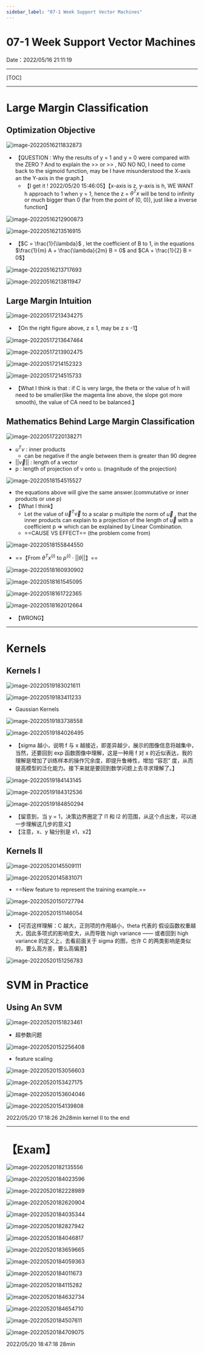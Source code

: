 ```yaml
---
sidebar_label: "07-1 Week Support Vector Machines"
---
```


# 07-1 Week Support Vector Machines

Date：2022/05/16 21:11:19

------



[TOC]



------



# Large Margin Classification

## Optimization Objective

![image-20220516211832873](images/07_1_Week_Support_Vector_Machines/image-20220516211832873.png)

* 【QUESTION : Why the results of y = 1 and y = 0 were compared with the ZERO ? And to explain the >> or >> , NO NO NO, I need to come back to the sigmoid function, may be I have misunderstood the X-axis an the Y-axis in the graph.】
  * 【I get it ! 2022/05/20 15:46:05】【x-axis is z, y-axis is h, WE WANT h approach to 1 when y = 1, hence the z = $\theta^Tx$ will be tend to infinity or much bigger than 0 (far from the point of (0, 0)), just like a inverse function】

![image-20220516212900873](images/07_1_Week_Support_Vector_Machines/image-20220516212900873.png)

![image-20220516213516915](images/07_1_Week_Support_Vector_Machines/image-20220516213516915.png)

* 【$C = \frac{1}{\lambda}$ , let the coefficient of B to 1, in the equations $\frac{1}{m} A + \frac{\lambda}{2m} B = 0$ and $CA + \frac{1}{2} B = 0$】

![image-20220516213717693](images/07_1_Week_Support_Vector_Machines/image-20220516213717693.png)

![image-20220516213811947](images/07_1_Week_Support_Vector_Machines/image-20220516213811947.png)



## Large Margin Intuition

![image-20220517213434275](images/07_1_Week_Support_Vector_Machines/image-20220517213434275.png)

* 【On the right figure above, z ≤ 1, may be z ≤ -1】

![image-20220517213647464](images/07_1_Week_Support_Vector_Machines/image-20220517213647464.png)

![image-20220517213902475](images/07_1_Week_Support_Vector_Machines/image-20220517213902475.png)

![image-20220517214152323](images/07_1_Week_Support_Vector_Machines/image-20220517214152323.png)

![image-20220517214515733](images/07_1_Week_Support_Vector_Machines/image-20220517214515733.png)

* 【What I think is that : if C is very large, the theta or the value of h will need to be smaller(like the magenta line above, the slope got more smooth), the value of CA need to be balanced.】



## Mathematics Behind Large Margin Classification

![image-20220517220138271](images/07_1_Week_Support_Vector_Machines/image-20220517220138271.png)

* $u^T v$ : inner products
  * can be negative if the angle between them is greater than 90 degree
* $||\vec{v}||$ : length of a vector
* p : length of projection of v onto u. (magnitude of the projection)

![image-20220518154515527](images/07_1_Week_Support_Vector_Machines/image-20220518154515527.png)

* the equations above will give the same answer.(commutative or inner products or use p)
* 【What I think】
  * Let the value of $\vec{u}^T \vec{v}$ to a scalar p multiple the norm of $\vec{u}$ , that the inner products can explain to a projection of the length of $\vec{u}$ with a coefficient p => which can be explained by Linear Combination.
  * ==CAUSE VS EFFECT== (the problem come from)



![image-20220518155844550](images/07_1_Week_Support_Vector_Machines/image-20220518155844550.png)

* ==【From $\theta^T x^{(i)}$ to $p^{(i)} \cdot ||\theta||$】== 

![image-20220518160930902](images/07_1_Week_Support_Vector_Machines/image-20220518160930902.png)



![image-20220518161545095](images/07_1_Week_Support_Vector_Machines/image-20220518161545095.png)

![image-20220518161722365](images/07_1_Week_Support_Vector_Machines/image-20220518161722365.png)

![image-20220518162012664](images/07_1_Week_Support_Vector_Machines/image-20220518162012664.png)

* 【WRONG】



------

# Kernels

## Kernels I

![image-20220519183021611](images/07_1_Week_Support_Vector_Machines/image-20220519183021611.png)

![image-20220519183411233](images/07_1_Week_Support_Vector_Machines/image-20220519183411233.png)

* Gaussian Kernels

![image-20220519183738558](images/07_1_Week_Support_Vector_Machines/image-20220519183738558.png)

![image-20220519184026495](images/07_1_Week_Support_Vector_Machines/image-20220519184026495.png)

* 【sigma 越小，说明 f 与 x 越接近，即差异越少，展示的图像信息将越集中，当然，还要回到 exp 函数图像中理解，这是一种用 f 对 x 的近似表达，我的理解是增加了训练样本的操作冗余度，即提升鲁棒性，增加 “容忍” 度，从而提高模型的泛化能力。接下来就是要回到数学问题上去寻求理解了。】

![image-20220519184143145](images/07_1_Week_Support_Vector_Machines/image-20220519184143145.png)

![image-20220519184312536](images/07_1_Week_Support_Vector_Machines/image-20220519184312536.png)



![image-20220519184850294](images/07_1_Week_Support_Vector_Machines/image-20220519184850294.png)

* 【留意到，当 y = 1，决策边界圈定了 l1 和 l2 的范围，从这个点出发，可以进一步理解这几步的意义】
* 【注意，x、y 轴分别是 x1，x2】



## Kernels II

![image-20220520145509111](images/07_1_Week_Support_Vector_Machines/image-20220520145509111.png)

![image-20220520145831071](images/07_1_Week_Support_Vector_Machines/image-20220520145831071.png)

* ==New feature to represent the training example.== 

![image-20220520150727794](images/07_1_Week_Support_Vector_Machines/image-20220520150727794.png)

![image-20220520151146054](images/07_1_Week_Support_Vector_Machines/image-20220520151146054.png)

* 【可否这样理解：C 越大，正则项的作用越小，theta 代表的 假设函数权重越大，因此多项式的影响变大，从而导致 high variance —— 或者回到 high variance 的定义上，去看前面关于 sigma 的图，也许 C 的两类影响是类似的，要么高方差，要么高偏差】

![image-20220520151256783](images/07_1_Week_Support_Vector_Machines/image-20220520151256783.png)



# SVM in Practice

## Using An SVM

![image-20220520151823461](images/07_1_Week_Support_Vector_Machines/image-20220520151823461.png)

* 超参数问题

![image-20220520152256408](images/07_1_Week_Support_Vector_Machines/image-20220520152256408.png)

* feature scaling

![image-20220520153056603](images/07_1_Week_Support_Vector_Machines/image-20220520153056603.png)

![image-20220520153427175](images/07_1_Week_Support_Vector_Machines/image-20220520153427175.png)



![image-20220520153604046](images/07_1_Week_Support_Vector_Machines/image-20220520153604046.png)

![image-20220520154139808](images/07_1_Week_Support_Vector_Machines/image-20220520154139808.png)



2022/05/20 17:18:26 2h28min kernel II to the end

------



# 【Exam】

![image-20220520182135556](images/07_1_Week_Support_Vector_Machines/image-20220520182135556.png)

![image-20220520184023596](images/07_1_Week_Support_Vector_Machines/image-20220520184023596.png)



![image-20220520182228989](images/07_1_Week_Support_Vector_Machines/image-20220520182228989.png)

![image-20220520182620904](images/07_1_Week_Support_Vector_Machines/image-20220520182620904.png)

![image-20220520184035344](images/07_1_Week_Support_Vector_Machines/image-20220520184035344.png)



![image-20220520182827942](images/07_1_Week_Support_Vector_Machines/image-20220520182827942.png)

![image-20220520184046817](images/07_1_Week_Support_Vector_Machines/image-20220520184046817.png)



![image-20220520183659665](images/07_1_Week_Support_Vector_Machines/image-20220520183659665.png)

![image-20220520184059363](images/07_1_Week_Support_Vector_Machines/image-20220520184059363.png)



![image-20220520184011673](images/07_1_Week_Support_Vector_Machines/image-20220520184011673.png)

![image-20220520184115282](images/07_1_Week_Support_Vector_Machines/image-20220520184115282.png)





![image-20220520184632734](images/07_1_Week_Support_Vector_Machines/image-20220520184632734.png)

![image-20220520184654710](images/07_1_Week_Support_Vector_Machines/image-20220520184654710.png)

![image-20220520184507611](images/07_1_Week_Support_Vector_Machines/image-20220520184507611.png)

![image-20220520184709075](images/07_1_Week_Support_Vector_Machines/image-20220520184709075.png)



2022/05/20 18:47:18 28min